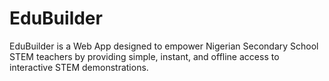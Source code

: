 # EduBuilder
EduBuilder is a Web App designed to empower Nigerian Secondary School STEM teachers by providing simple, instant, and offline access to interactive STEM demonstrations.
